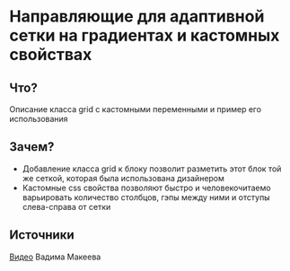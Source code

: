 # Направляющие для адаптивной сетки на градиентах и кастомных свойствах

## Что? 

Описание класса grid с кастомными переменными и пример его использования

## Зачем? 

- Добавление класса grid к блоку позволит разметить этот блок той же сеткой, которая была использована дизайнером
- Кастомные css свойства позволяют быстро и человекочитаемо варьировать количество столбцов, гэпы между ними и отступы слева-справа от сетки

## Источники

[Видео](https://youtu.be/WBrngvT78gw) Вадима Макеева 

